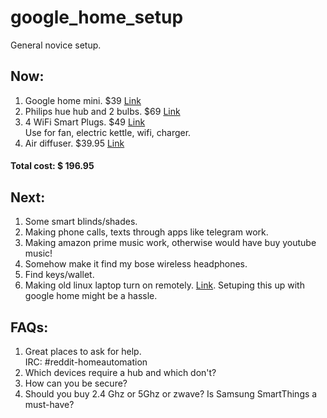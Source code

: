 # google_home_setup
General novice setup.

## Now:
1. Google home mini. $39 [Link](https://store.google.com/us/config/google_home_mini?sku=_google_home_mini_chalk&gclid=EAIaIQobChMIzv7Uj7OB2wIV6LvtCh3TUgsZEAYYASABEgJZnfD_BwE)
2. Philips hue hub and 2 bulbs. $69 [Link](https://www.amazon.com/Philips-Equivalent-Starter-Compatible-Assistant/dp/B014H2OZAC)
3. 4 WiFi Smart Plugs. $49 [Link](https://www.amazon.com/gp/product/B077VJXT1P/ref=oh_aui_detailpage_o00_s00?ie=UTF8&psc=1)\
  Use for fan, electric kettle, wifi, charger.
4. Air diffuser. $39.95 [Link](https://www.amazon.com/gp/product/B0799D1TDH/ref=oh_aui_detailpage_o00_s00?ie=UTF8&psc=1)

#### Total cost: $ 196.95

## Next:
1. Some smart blinds/shades.
2. Making phone calls, texts through apps like telegram work.
3. Making amazon prime music work, otherwise would have buy youtube music!
4. Somehow make it find my bose wireless headphones.
5. Find keys/wallet.
6. Making old linux laptop turn on remotely. [Link](https://askubuntu.com/questions/297198/remotely-turning-on-computer?utm_medium=organic&utm_source=google_rich_qa&utm_campaign=google_rich_qa). Setuping this up with google home might be a hassle.

## FAQs:
1. Great places to ask for help.\
IRC: #reddit-homeautomation
2. Which devices require a hub and which don't?
3. How can you be secure?
4. Should you buy 2.4 Ghz or 5Ghz or zwave? Is Samsung SmartThings a must-have?
